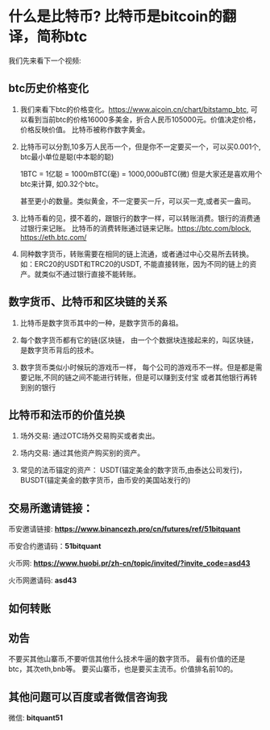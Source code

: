 # 什么是比特币? 比特币是bitcoin的翻译，简称btc

我们先来看下一个视频: 

## btc历史价格变化

1. 我们来看下btc的价格变化。https://www.aicoin.cn/chart/bitstamp_btc,
   可以看到当前btc的价格16000多美金，折合人民币105000元。价值决定价格，价格反映价值。
   比特币被称作数字黄金。

2. 比特币可以分割,10多万人民币一个，但是你不一定要买一个，可以买0.001个,
   btc最小单位是聪(中本聪的聪)
   
   1BTC = 1亿聪 = 1000mBTC(毫) = 1000,000uBTC(微)
   但是大家还是喜欢用个btc来计算, 如0.32个btc。
   
   甚至更小的数量。类似黄金，不一定要买一斤，可以买一克,或者买一盎司。
   
3. 比特币看的见，摸不着的，跟银行的数字一样，可以转账消费。银行的消费通过银行来记账。
   比特币的消费转账通过链来记账。https://btc.com/block, https://eth.btc.com/
  
4. 同种数字货币，转账需要在相同的链上流通，或者通过中心交易所去转换。
   如：ERC20的USDT和TRC20的USDT,
   不能直接转账，因为不同的链上的资产。就类似不通过银行直接不能转账。

## 数字货币、比特币和区块链的关系
1. 比特币是数字货币其中的一种，是数字货币的鼻祖。

2. 每个数字货币都有它的链(区块链，
   由一个个数据块连接起来的，叫区块链，是数字货币背后的技术。
   
3. 数字货币类似小时候玩的游戏币一样，
   每个公司的游戏币不一样。但是都是需要记账,不同的链之间不能进行转账，但是可以赚到支付宝
   或者其他银行再转到别的银行

## 比特币和法币的价值兑换
1. 场外交易: 通过OTC场外交易购买或者卖出。

2. 场内交易: 通过其他资产购买别的资产。

3. 常见的法币锚定的资产： USDT(锚定美金的数字货币,由泰达公司发行)，
   BUSDT(锚定美金的数字货币，由币安的美国站发行的)
  
## 交易所邀请链接：
币安邀请链接: **https://www.binancezh.pro/cn/futures/ref/51bitquant**

币安合约邀请码：**51bitquant**


火币网: **https://www.huobi.pr/zh-cn/topic/invited/?invite_code=asd43**

火币网邀请码: **asd43**

## 如何转账


## 劝告
不要买其他山寨币,不要听信其他什么技术牛逼的数字货币。
最有价值的还是btc，其次eth,bnb等。
要买山寨币，也是要买主流币。价值排名前10的。

## 其他问题可以百度或者微信咨询我
微信: **bitquant51**



